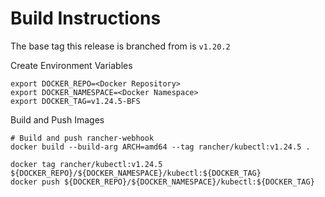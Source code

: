 # Build Instructions

The base tag this release is branched from is `v1.20.2`

Create Environment Variables

```
export DOCKER_REPO=<Docker Repository>
export DOCKER_NAMESPACE=<Docker Namespace>
export DOCKER_TAG=v1.24.5-BFS
```

Build and Push Images

```
# Build and push rancher-webhook
docker build --build-arg ARCH=amd64 --tag rancher/kubectl:v1.24.5 .

docker tag rancher/kubectl:v1.24.5 ${DOCKER_REPO}/${DOCKER_NAMESPACE}/kubectl:${DOCKER_TAG}
docker push ${DOCKER_REPO}/${DOCKER_NAMESPACE}/kubectl:${DOCKER_TAG}
```
